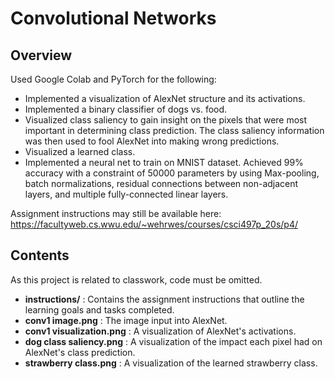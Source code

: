 # Convolutional Networks

## Overview
Used Google Colab and PyTorch for the following:
- Implemented a visualization of AlexNet structure and its activations.  
- Implemented a binary classifier of dogs vs. food. 
- Visualized class saliency to gain insight on the pixels that were most important in determining class prediction. The class saliency information was then used to fool AlexNet into making wrong predictions. 
- Visualized a learned class.
- Implemented a neural net to train on MNIST dataset. Achieved 99% accuracy with a constraint of 50000 parameters by using Max-pooling, batch normalizations, residual connections between non-adjacent layers, and multiple fully-connected linear layers.

Assignment instructions may still be available here: https://facultyweb.cs.wwu.edu/~wehrwes/courses/csci497p_20s/p4/

## Contents
As this project is related to classwork, code must be omitted.
- **instructions/** : Contains the assignment instructions that outline the learning goals and tasks completed. 
- **conv1 image.png** : The image input into AlexNet.
- **conv1 visualization.png** : A visualization of AlexNet's activations.
- **dog class saliency.png** : A visualization of the impact each pixel had on AlexNet's class prediction.
- **strawberry class.png** : A visualization of the learned strawberry class.